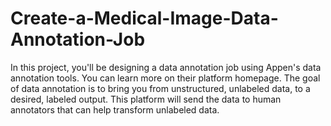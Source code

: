 # Create-a-Medical-Image-Data-Annotation-Job
In this project, you'll be designing a data annotation job using Appen's data annotation tools. You can learn more on their platform homepage. The goal of data annotation is to bring you from unstructured, unlabeled data, to a desired, labeled output. This platform will send the data to human annotators that can help transform unlabeled data.

